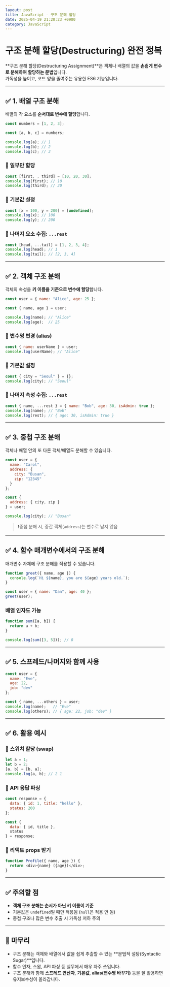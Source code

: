 ```yaml
---
layout: post
title: JavaScript - 구조 분해 할당
date: 2025-04-19 21:20:23 +0900
category: JavaScript
---
```

# 구조 분해 할당(Destructuring) 완전 정복

**구조 분해 할당(Destructuring Assignment)**은 객체나 배열의 값을 **손쉽게 변수로 분해하여 할당하는 문법**입니다.  
가독성을 높이고, 코드 양을 줄여주는 유용한 ES6 기능입니다.

---

## ✅ 1. 배열 구조 분해

배열의 각 요소를 **순서대로 변수에 할당**합니다.

```js
const numbers = [1, 2, 3];

const [a, b, c] = numbers;

console.log(a); // 1
console.log(b); // 2
console.log(c); // 3
```

### 🔸 일부만 할당

```js
const [first, , third] = [10, 20, 30];
console.log(first); // 10
console.log(third); // 30
```

### 🔸 기본값 설정

```js
const [x = 100, y = 200] = [undefined];
console.log(x); // 100
console.log(y); // 200
```

### 🔸 나머지 요소 수집: `...rest`

```js
const [head, ...tail] = [1, 2, 3, 4];
console.log(head); // 1
console.log(tail); // [2, 3, 4]
```

---

## ✅ 2. 객체 구조 분해

객체의 속성을 **키 이름을 기준으로 변수에 할당**합니다.

```js
const user = { name: "Alice", age: 25 };

const { name, age } = user;

console.log(name); // "Alice"
console.log(age);  // 25
```

### 🔸 변수명 변경 (alias)

```js
const { name: userName } = user;
console.log(userName); // "Alice"
```

### 🔸 기본값 설정

```js
const { city = "Seoul" } = {};
console.log(city); // "Seoul"
```

### 🔸 나머지 속성 수집: `...rest`

```js
const { name, ...rest } = { name: "Bob", age: 30, isAdmin: true };
console.log(name); // "Bob"
console.log(rest); // { age: 30, isAdmin: true }
```

---

## ✅ 3. 중첩 구조 분해

객체나 배열 안의 또 다른 객체/배열도 분해할 수 있습니다.

```js
const user = {
  name: "Carol",
  address: {
    city: "Busan",
    zip: "12345"
  }
};

const {
  address: { city, zip }
} = user;

console.log(city); // "Busan"
```

> ❗중첩 분해 시, 중간 객체(`address`)는 변수로 남지 않음

---

## ✅ 4. 함수 매개변수에서의 구조 분해

매개변수 자체에 구조 분해를 적용할 수 있습니다.

```js
function greet({ name, age }) {
  console.log(`Hi ${name}, you are ${age} years old.`);
}

const user = { name: "Dan", age: 40 };
greet(user);
```

### 배열 인자도 가능

```js
function sum([a, b]) {
  return a + b;
}

console.log(sum([3, 5])); // 8
```

---

## ✅ 5. 스프레드/나머지와 함께 사용

```js
const user = {
  name: "Eve",
  age: 22,
  job: "dev"
};

const { name, ...others } = user;
console.log(name);   // "Eve"
console.log(others); // { age: 22, job: "dev" }
```

---

## ✅ 6. 활용 예시

### 🔹 스위치 할당 (swap)

```js
let a = 1;
let b = 2;
[a, b] = [b, a];
console.log(a, b); // 2 1
```

### 🔹 API 응답 파싱

```js
const response = {
  data: { id: 1, title: "hello" },
  status: 200
};

const {
  data: { id, title },
  status
} = response;
```

### 🔹 리액트 props 받기

```js
function Profile({ name, age }) {
  return <div>{name} ({age})</div>;
}
```

---

## ✅ 주의할 점

- **객체 구조 분해는 순서가 아닌 키 이름이 기준**
- 기본값은 `undefined`일 때만 적용됨 (`null`은 적용 안 됨)
- 중첩 구조나 많은 변수 추출 시 가독성 저하 주의

---

## 🧠 마무리

- 구조 분해는 객체와 배열에서 값을 쉽게 추출할 수 있는 **문법적 설탕(Syntactic Sugar)**입니다.
- 함수 인자, 스왑, API 파싱 등 실무에서 매우 자주 쓰입니다.
- 구조 분해와 함께 **스프레드 연산자**, **기본값**, **alias(변수명 바꾸기)** 등을 잘 활용하면 유지보수성이 올라갑니다.